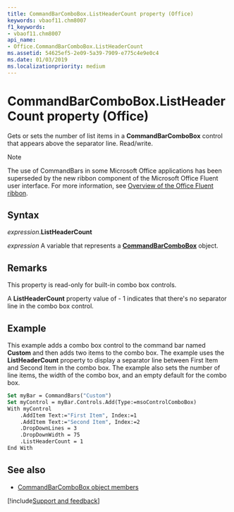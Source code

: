 ```yaml
---
title: CommandBarComboBox.ListHeaderCount property (Office)
keywords: vbaof11.chm8007
f1_keywords:
- vbaof11.chm8007
api_name:
- Office.CommandBarComboBox.ListHeaderCount
ms.assetid: 54625ef5-2e09-5a39-7909-e775c4e9e0c4
ms.date: 01/03/2019
ms.localizationpriority: medium
---
```



# CommandBarComboBox.ListHeaderCount property (Office)

Gets or sets the number of list items in a **CommandBarComboBox** control that appears above the separator line. Read/write.

> [!NOTE]
> The use of CommandBars in some Microsoft Office applications has been superseded by the new ribbon component of the Microsoft Office Fluent user interface. For more information, see [Overview of the Office Fluent ribbon](../library-reference/concepts/overview-of-the-office-fluent-ribbon.md).


## Syntax

_expression_.**ListHeaderCount**

_expression_ A variable that represents a **[CommandBarComboBox](Office.CommandBarComboBox.md)** object.


## Remarks

This property is read-only for built-in combo box controls.

A **ListHeaderCount** property value of - 1 indicates that there's no separator line in the combo box control.


## Example

This example adds a combo box control to the command bar named **Custom** and then adds two items to the combo box. The example uses the **ListHeaderCount** property to display a separator line between First Item and Second Item in the combo box. The example also sets the number of line items, the width of the combo box, and an empty default for the combo box.


```vb
Set myBar = CommandBars("Custom") 
Set myControl = myBar.Controls.Add(Type:=msoControlComboBox) 
With myControl 
    .AddItem Text:="First Item", Index:=1 
    .AddItem Text:="Second Item", Index:=2 
    .DropDownLines = 3 
    .DropDownWidth = 75 
    .ListHeaderCount = 1 
End With
```


## See also

- [CommandBarComboBox object members](overview/library-reference/commandbarcombobox-members-office.md)

[!include[Support and feedback](~/includes/feedback-boilerplate.md)]